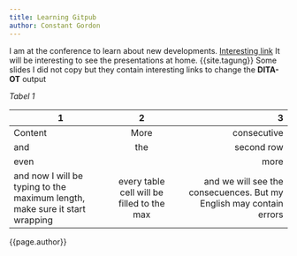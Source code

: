 ```yaml
---
title: Learning Gitpub
author: Constant Gordon
---
```


I am at the conference to learn about new developments.
[Interesting link](http://www.constantstechdocsupport.nl)
It will be interesting to see the presentations at home. {{site.tagung}} Some slides I did not copy but they contain interesting links to change the **DITA-OT** output

_Tabel 1_

|1|2|3|
|-|:-:|-:|
|Content|More|consecutive|
|and|the|second row|
|even||more|
|and now I will be typing to the maximum length, make sure it start wrapping|every table cell will be filled to the max|and we will see the consecuences. But my English may contain errors|

{{page.author}}

